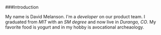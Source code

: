 ###Introduction

My name is David Melanson. I'm a *developer* on our product team. I graduated from *MIT* with an *SM degree* and now live in *Durango, CO*. My favorite food is yogurt and in my hobby is avocational archeaology.
